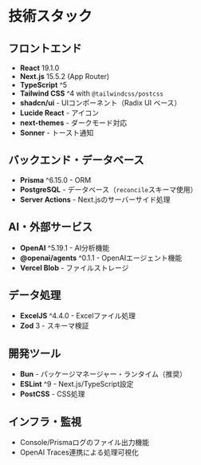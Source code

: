 # 技術スタック

## フロントエンド
- **React** 19.1.0
- **Next.js** 15.5.2 (App Router)
- **TypeScript** ^5
- **Tailwind CSS** ^4 with `@tailwindcss/postcss`
- **shadcn/ui** - UIコンポーネント（Radix UI ベース）
- **Lucide React** - アイコン
- **next-themes** - ダークモード対応
- **Sonner** - トースト通知

## バックエンド・データベース
- **Prisma** ^6.15.0 - ORM
- **PostgreSQL** - データベース（`reconcile`スキーマ使用）
- **Server Actions** - Next.jsのサーバーサイド処理

## AI・外部サービス
- **OpenAI** ^5.19.1 - AI分析機能
- **@openai/agents** ^0.1.1 - OpenAIエージェント機能
- **Vercel Blob** - ファイルストレージ

## データ処理
- **ExcelJS** ^4.4.0 - Excelファイル処理
- **Zod** 3 - スキーマ検証

## 開発ツール
- **Bun** - パッケージマネージャー・ランタイム（推奨）
- **ESLint** ^9 - Next.js/TypeScript設定
- **PostCSS** - CSS処理

## インフラ・監視
- Console/Prismaログのファイル出力機能
- OpenAI Traces連携による処理可視化